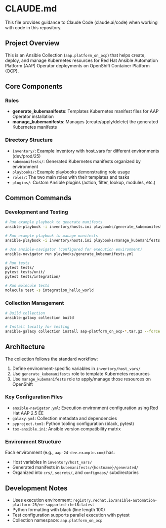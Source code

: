 # CLAUDE.md

This file provides guidance to Claude Code (claude.ai/code) when working with code in this repository.

## Project Overview

This is an Ansible Collection (`aap.platform_on_ocp`) that helps create, deploy, and manage Kubernetes resources for Red Hat Ansible Automation Platform (AAP) Operator deployments on OpenShift Container Platform (OCP).

## Core Components

### Roles
- **generate_kubemanifests**: Templates Kubernetes manifest files for AAP Operator installation
- **manage_kubemanifests**: Manages (create/apply/delete) the generated Kubernetes manifests

### Directory Structure
- `inventory/`: Example inventory with host_vars for different environments (dev/prod/25)
- `kubemanifests/`: Generated Kubernetes manifests organized by environment
- `playbooks/`: Example playbooks demonstrating role usage
- `roles/`: The two main roles with their templates and tasks
- `plugins/`: Custom Ansible plugins (action, filter, lookup, modules, etc.)

## Common Commands

### Development and Testing
```bash
# Run example playbook to generate manifests
ansible-playbook -i inventory/hosts.ini playbooks/generate_kubemanifests.yml

# Run example playbook to manage manifests
ansible-playbook -i inventory/hosts.ini playbooks/manage_kubemanifests.yml

# Use ansible-navigator (configured for execution environment)
ansible-navigator run playbooks/generate_kubemanifests.yml

# Run tests
pytest tests/
pytest tests/unit/
pytest tests/integration/

# Run molecule tests
molecule test -s integration_hello_world
```

### Collection Management
```bash
# Build collection
ansible-galaxy collection build

# Install locally for testing
ansible-galaxy collection install aap-platform_on_ocp-*.tar.gz --force
```

## Architecture

The collection follows the standard workflow:
1. Define environment-specific variables in `inventory/host_vars/`
2. Use `generate_kubemanifests` role to template Kubernetes resources
3. Use `manage_kubemanifests` role to apply/manage those resources on OpenShift

### Key Configuration Files
- `ansible-navigator.yml`: Execution environment configuration using Red Hat AAP 2.5 EE
- `galaxy.yml`: Collection metadata and dependencies
- `pyproject.toml`: Python tooling configuration (black, pytest)
- `tox-ansible.ini`: Ansible version compatibility matrix

### Environment Structure
Each environment (e.g., `aap-24-dev.example.com`) has:
- Host variables in `inventory/host_vars/`
- Generated manifests in `kubemanifests/{hostname}/generated/`
- Organized into `crs/`, `secrets/`, and `configmaps/` subdirectories

## Development Notes

- Uses execution environment: `registry.redhat.io/ansible-automation-platform-25/ee-supported-rhel8:latest`
- Python formatting with black (line length 100)
- Test configuration supports parallel execution with pytest
- Collection namespace: `aap.platform_on_ocp`